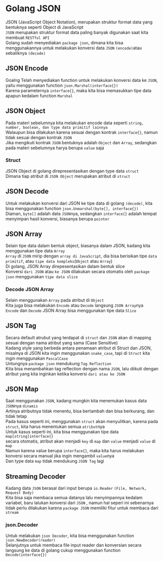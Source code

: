 # Golang JSON
JSON (JavaScript Object Notation), merupakan struktur format data yang bentuknya seperti Object di JavaScript<br>
`JSON` merupakan struktur format data paling banyak digunakan saat kita membuat `RESTful API`<br>
Golang sudah menyediakan `package json`, dimana kita bisa menggunakannya untuk melakukan konversi data `JSON` `(encode)`atau sebaliknya `(decode)`

## JSON Encode
Goalng Telah menyediakan function untuk melakukan konversi data ke `JSON`, yaitu menggunakan function `json.Marshal(interface{})`<br>
Karena parameternya `interface{}`, maka kita bisa memasukkan tipe data apapun kedalam function `Marshal`

## JSON Object
Pada materi sebelumnya kita melakukan encode data seperti `string, number, boolean, dan type data primitif lainnya`<br>
Walaupun bisa dilakukan karena sesuai dengan kontrak `interface{}`, namun tidak sesuai dengan kontrak `JSON`<br>
Jika mengikuti kontrak `JSON` bentuknya adalah `Object` dan `Array`, sedangkan pada materi sebelumnya harya berupa `value` saja
### Struct
JSON Object di golang direpresentasikan dengan type data `struct` <br>
Dimana tiap atribut di `JSON Object` merupakan atribut di `struct`

## JSON Decode
Untuk melakukan konversi dari JSON ke tipe data di golang `(decode)`, kita bisa menggunakan function `json.Unmarshal(byte[], interface{})`<br>
Diaman, `byte[]` adalah data `JSON`nya, sedangkan `interface{}` adalah tempat menyimpan hasil konversi, biasanya berupa `pointer`

## JSON Array
Selain tipe data dalam bentuk object, biasanya dalam JSON, kadang kita menggunakan tipe data `Array`<br>
`Array` di `JSON` mirip dengan `array di JavaScript`, dia bisa berisikan tipe `data primitif`, atau `tipe data kompleks`(`Object` atau `Array`)<br>
Di golang, JSON Array direpesentasikan dalam bentuk slice<br>
Konversi `dari JSON` atau `ke JSON` dilakukan secara otomatis oleh `package json` menggunakan `tipe data slice`
### Decode JSON Array
Selain menggunakan `Array` pada atribut di `Object`<br>
Kita juga bisa melakukan `Encode` atau `Decode` langsung `JSON Array`nya<br>
`Encode` dan `Decode` JSON Array bisa menggunakan tipe data `Slice`

## JSON Tag
Secara default atrubut yang terdapat di `struct` dan `JSON` akan di mapping sesuai dengan nama atribut yang sama (Case Sensitive)<br>
Kadang style yang berbeda antara penamaan atribut di Struct dan JSON, misalnya  di JSON kita ingin menggunakan `snake_case`, tapi di `Struct` kita ingin menggunakan `PascalCase`<br>
Untungnya `package json` mendukung `Tag Reflection`<br>
Kita bisa menambahkan tag reflection dengan nama `JSON`, lalu diikuti dengan atribut yang kita inginkan ketika konversi `dari atau ke JSON`

## JSON Map
Saat menggunakan `JSON`, kadang mungkin kita menemukan kasus data `JSON`nya `dinamis`<br>
Artinya atributnya tidak menentu, bisa bertambah dan bisa berkurang, dan tidak tetap<br>
Pada kasus seperti ini, menggunakan `struct` akan menyulitkan, karena pada `struct`, kita harus menentukan semua `atribut`nya <br>
Untuk kasus seperti ini, kita bisa menggunakan tipe data `map[string]interface{}` <br>
secara otomatis, atribut akan menjadi `key` di `map` dan `value` menjadi `value` di `map`<br>
Namun karena value berupa `interface{}`, maka kita harus melakukan konversi secara manual jika ingin mengambil `value`nya<br>
Dan type data `map` tidak mendukung `JSON Tag` lagi

## Streaming Decoder
Kadang data `JSON` berasal dari input berupa `io.Reader` `(File, Network, Request Body)`<br>
Kita bisa saja membaca semua datanya lalu menyimpannya kedalam variabel, baru lalukan konversi dari `JSON` , namun hal seperi ini sebenarnya tidak perlu dilakukan karena `package JSON` memiliki fitur untuk membaca dari `stream`
### json.Decoder
Untuk melakukan `json Decoder`, kita bisa menggunakan function `json.NewDecoder(reader)` <br>
Selanjutnya untuk membaca file input reader dan konversian secara langsung ke data di golang cukup menggunakan function `Decode(interface{})`